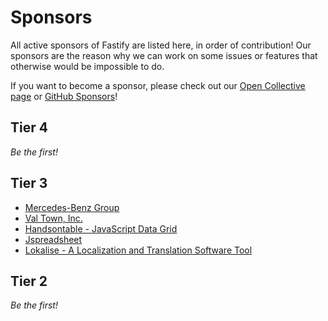 # Sponsors

All active sponsors of Fastify are listed here, in order of contribution!
Our sponsors are the reason why we can work on some issues or features
that otherwise would be impossible to do.

If you want to become a sponsor, please check out our [Open Collective page](https://opencollective.com/fastify)
or [GitHub Sponsors](https://github.com/sponsors/fastify)!

## Tier 4

_Be the first!_

## Tier 3

- [Mercedes-Benz Group](https://github.com/mercedes-benz)
- [Val Town, Inc.](https://opencollective.com/valtown)
- [Handsontable - JavaScript Data Grid](https://handsontable.com/docs/react-data-grid/?utm_source=Fastify_GH&utm_medium=sponsorship&utm_campaign=library_sponsorship_2024)
- [Jspreadsheet](https://jspreadsheet.com/)
- [Lokalise - A Localization and Translation Software Tool](https://lokalise.com/?utm_source=Fastify_GH&utm_medium=sponsorship)

## Tier 2

_Be the first!_
